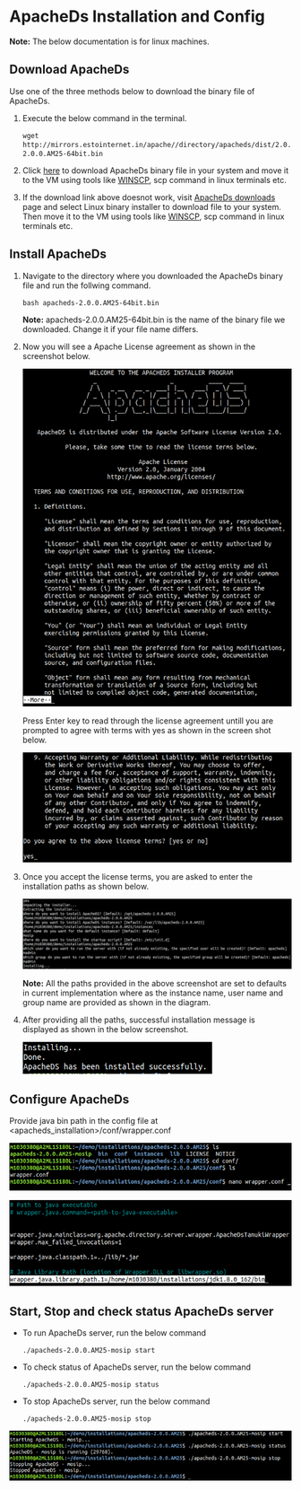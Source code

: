 # ApacheDs Installation and Config

**Note:** The below documentation is for linux machines.

## Download ApacheDs

Use one of the three methods below to download the binary file of ApacheDs.

1. Execute the below command in the terminal.

    ```shell
    wget http://mirrors.estointernet.in/apache//directory/apacheds/dist/2.0.0.AM25/apacheds-2.0.0.AM25-64bit.bin
    ```

2. Click [here](http://mirrors.estointernet.in/apache//directory/apacheds/dist/2.0.0.AM25/apacheds-2.0.0.AM25-64bit.bin) to download ApacheDs binary file in your system and move it to the VM using tools like [WINSCP](https://winscp.net/eng/download.php), scp command in linux terminals etc.

3. If the download link above doesnot work, visit [ApacheDs downloads](https://directory.apache.org/apacheds/downloads.html) page and select Linux binary installer to download file to your system. Then move it to the VM using tools like [WINSCP](https://winscp.net/eng/download.php), scp command in linux terminals etc.

## Install ApacheDs

1. Navigate to the directory where you downloaded the ApacheDs binary file and run the follwing command.

    ```shell
    bash apacheds-2.0.0.AM25-64bit.bin
    ```

    **Note:** apacheds-2.0.0.AM25-64bit.bin is the name of the binary file we downloaded. Change it if your file name differs.

2. Now you will see a Apache License agreement as shown in the screenshot below.

    ![apacheds-installation-1](_images/auth/apacheds-installation-1.png)

    Press Enter key to read through the license agreement untill you are prompted to agree with terms with yes as shown in the screen shot below.

    ![apacheds-installation-2](_images/auth/apacheds-installation-2.png)

3. Once you accept the license terms, you are asked to enter the installation paths as shown below.

    ![apacheds-installation-3](_images/auth/apacheds-installation-3.png)

    **Note:** All the paths provided in the above screenshot are set to defaults in current implementation where as the instance name, user name and group name are provided as shown in the diagram.

4. After providing all the paths, successful installation message is displayed as shown in the below screenshot.

    ![apacheds-installation-4](_images/auth/apacheds-installation-4.png)

## Configure ApacheDs

Provide java bin path in the config file at <apacheds_installation>/conf/wrapper.conf

![apacheds-installation-5](_images/auth/apacheds-installation-5.png)

![apacheds-installation-6](_images/auth/apacheds-installation-6.png)

## Start, Stop and check status ApacheDs server

* To run ApacheDs server, run the below command

    ```shell
    ./apacheds-2.0.0.AM25-mosip start
    ```

* To check status of ApacheDs server, run the below command

    ```shell
    ./apacheds-2.0.0.AM25-mosip status
    ```

* To stop ApacheDs server, run the below command

    ```shell
    ./apacheds-2.0.0.AM25-mosip stop
    ```

![apacheds-installation-7](_images/auth/apacheds-installation-7.png)